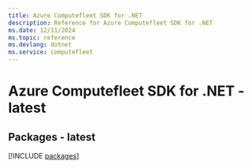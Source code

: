 ```yaml
---
title: Azure Computefleet SDK for .NET
description: Reference for Azure Computefleet SDK for .NET
ms.date: 12/11/2024
ms.topic: reference
ms.devlang: dotnet
ms.service: computefleet
---
```

# Azure Computefleet SDK for .NET - latest
## Packages - latest
[!INCLUDE [packages](computefleet-index.md)]